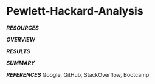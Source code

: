 # Pewlett-Hackard-Analysis

***RESOURCES***

***OVERVIEW***

***RESULTS***

***SUMMARY***

***REFERENCES*** Google, GitHub, StackOverflow, Bootcamp
